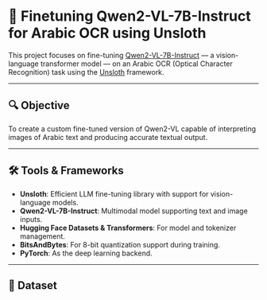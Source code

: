 # 🧠 Finetuning Qwen2-VL-7B-Instruct for Arabic OCR using Unsloth

This project focuses on fine-tuning [Qwen2-VL-7B-Instruct](https://huggingface.co/Qwen/Qwen-VL) — a vision-language transformer model — on an Arabic OCR (Optical Character Recognition) task using the [Unsloth](https://github.com/unslothai/unsloth) framework.

---

## 🔍 Objective

To create a custom fine-tuned version of Qwen2-VL capable of interpreting images of Arabic text and producing accurate textual output.

---

## 🛠️ Tools & Frameworks

- **Unsloth**: Efficient LLM fine-tuning library with support for vision-language models.
- **Qwen2-VL-7B-Instruct**: Multimodal model supporting text and image inputs.
- **Hugging Face Datasets & Transformers**: For model and tokenizer management.
- **BitsAndBytes**: For 8-bit quantization support during training.
- **PyTorch**: As the deep learning backend.

---

## 📁 Dataset
